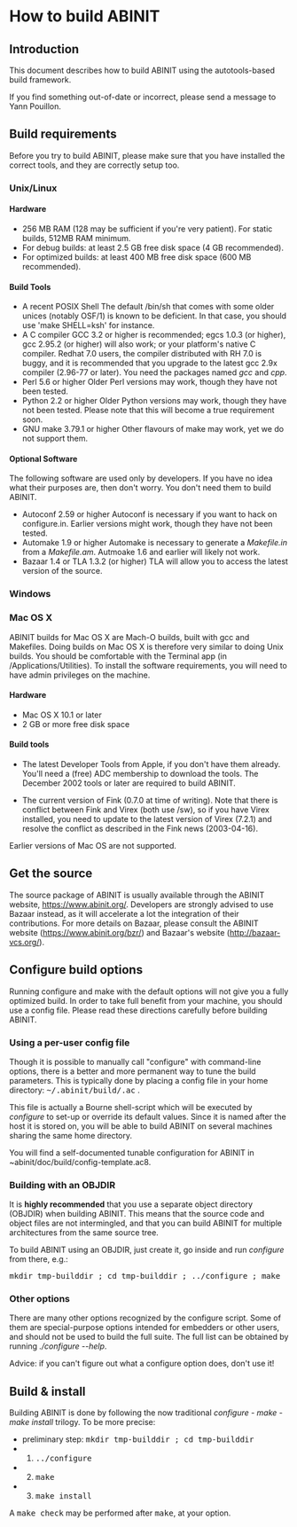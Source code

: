 How to build ABINIT
===================

Introduction
------------

This document describes how to build ABINIT using the autotools-based
build framework.

If you find something out-of-date or incorrect, please send a message
to Yann Pouillon.



Build requirements
------------------

Before you try to build ABINIT, please make sure that you have installed
the correct tools, and they are correctly setup too.

### Unix/Linux ###

#### Hardware ####

 * 256 MB RAM (128 may be sufficient if you're very patient). For static
   builds, 512MB RAM minimum.
 * For debug builds: at least 2.5 GB free disk space (4 GB recommended).
 * For optimized builds: at least 400 MB free disk space (600 MB recommended).

#### Build Tools ####

 * A recent POSIX Shell
   The default /bin/sh that comes with some older unices (notably OSF/1)
   is known to be deficient. In that case, you should use 'make SHELL=ksh'
   for instance.
 * A C compiler
   GCC 3.2 or higher is recommended; egcs 1.0.3 (or higher), gcc 2.95.2
   (or higher) will also work; or your platform's native C compiler.
   Redhat 7.0 users, the compiler distributed with RH 7.0 is buggy, and it
   is recommended that you upgrade to the latest gcc 2.9x compiler
   (2.96-77 or later). You need the packages named *gcc* and *cpp*.
 * Perl 5.6 or higher
   Older Perl versions may work, though they have not been tested.
 * Python 2.2 or higher
   Older Python versions may work, though they have not been tested. Please
   note that this will become a true requirement soon.
 * GNU make 3.79.1 or higher
   Other flavours of make may work, yet we do not support them.

#### Optional Software ####

The following software are used only by developers. If you have no idea
what their purposes are, then don't worry. You don't need them to
build ABINIT.

 * Autoconf 2.59 or higher
   Autoconf is necessary if you want to hack on configure.in. Earlier versions
   might work, though they have not been tested.
 * Automake 1.9 or higher
   Automake is necessary to generate a *Makefile.in* from a *Makefile.am*.
   Autmoake 1.6 and earlier will likely not work.
 * Bazaar 1.4 or TLA 1.3.2 (or higher)
   TLA will allow you to access the latest version of the source.



### Windows ###

### Mac OS X ###

ABINIT builds for Mac OS X are Mach-O builds, built with gcc and Makefiles.
Doing builds on Mac OS X is therefore very similar to doing Unix builds.
You should be comfortable with the Terminal app (in /Applications/Utilities).
To install the software requirements, you will need to have admin privileges
on the machine.



#### Hardware ####

 * Mac OS X 10.1 or later
 * 2 GB or more free disk space



#### Build tools ####

 * The latest Developer Tools from Apple, if you don't have them already.
   You'll need a (free) ADC membership to download the tools. The December
   2002 tools or later are required to build ABINIT.

 * The current version of Fink (0.7.0 at time of writing). Note that there
   is conflict between Fink and Virex (both use /sw), so if you have Virex
   installed, you need to update to the latest version of Virex (7.2.1) and
   resolve the conflict as described in the Fink news (2003-04-16).

Earlier versions of Mac OS are not supported.



Get the source
--------------

The source package of ABINIT is usually available through the ABINIT website,
https://www.abinit.org/. Developers are strongly advised to use Bazaar
instead, as it will accelerate a lot the integration of their contributions.
For more details on Bazaar, please consult the ABINIT website
(https://www.abinit.org/bzr/) and Bazaar's website (http://bazaar-vcs.org/).



Configure build options
-----------------------

Running configure and make with the default options will not give you
a fully optimized build. In order to take full benefit from your machine,
you should use a config file. Please read these directions carefully before
building ABINIT.

### Using a per-user config file ###

Though it is possible to manually call "configure" with command-line
options, there is a better and more permanent way to tune the build
parameters. This is typically done by placing a config file in your
home directory: <tt>~/.abinit/build/*<hostname>*.ac</tt> .

This file is actually a Bourne shell-script which will be executed by
*configure* to set-up or override its default values. Since it is named
after the host it is stored on, you will be able to build ABINIT on several
machines sharing the same home directory.

You will find a self-documented tunable configuration for ABINIT in
~abinit/doc/build/config-template.ac8.



### Building with an OBJDIR ###

It is **highly recommended** that you use a separate object directory (OBJDIR)
when building ABINIT. This means that the source code and object files are not
intermingled, and that you can build ABINIT for multiple architectures from
the same source tree.

To build ABINIT using an OBJDIR, just create it, go inside and run *configure*
from there, e.g.:

<pre>
mkdir tmp-builddir ; cd tmp-builddir ; ../configure ; make
</pre>



### Other options ###

There are many other options recognized by the configure script. Some of
them are special-purpose options intended for embedders or other users,
and should not be used to build the full suite. The full list
can be obtained by running *./configure --help*.

Advice: if you can't figure out what a configure option does, don't use it!



Build & install
---------------

Building ABINIT is done by following the now traditional
*configure - make - make install* trilogy. To be more precise:

 * preliminary step: <tt>mkdir tmp-builddir ; cd tmp-builddir</tt>
 * 1. <tt>../configure</tt>
 * 2. <tt>make</tt>
 * 3. <tt>make install</tt>

A <tt>make check</tt> may be performed after <tt>make</tt>, at your option.




